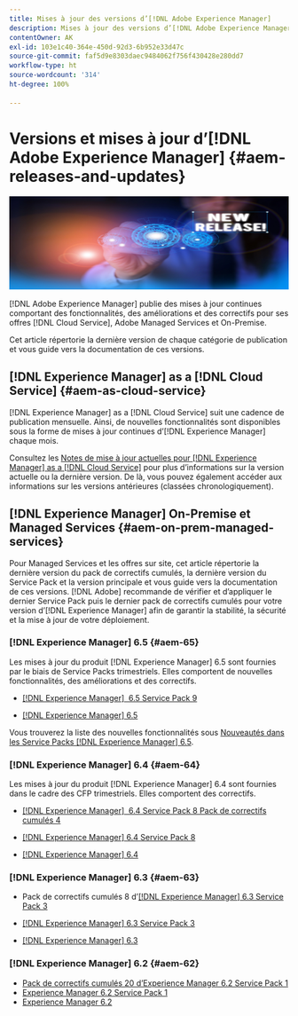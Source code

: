 ```yaml
---
title: Mises à jour des versions d’[!DNL Adobe Experience Manager]
description: Mises à jour des versions d’[!DNL Adobe Experience Manager]
contentOwner: AK
exl-id: 103e1c40-364e-450d-92d3-6b952e33d47c
source-git-commit: faf5d9e8303daec9484062f756f430428e280dd7
workflow-type: ht
source-wordcount: '314'
ht-degree: 100%

---
```


# Versions et mises à jour d’[!DNL Adobe Experience Manager] {#aem-releases-and-updates}

![[!DNL Experience Manager]Nouvelles versions](assets/new-aem-releases1.jpeg)

[!DNL Adobe Experience Manager] publie des mises à jour continues comportant des fonctionnalités, des améliorations et des correctifs pour ses offres [!DNL Cloud Service], Adobe Managed Services et On-Premise.

Cet article répertorie la dernière version de chaque catégorie de publication et vous guide vers la documentation de ces versions.

## [!DNL Experience Manager] as a [!DNL Cloud Service] {#aem-as-cloud-service}

[!DNL Experience Manager] as a [!DNL Cloud Service] suit une cadence de publication mensuelle. Ainsi, de nouvelles fonctionnalités sont disponibles sous la forme de mises à jour continues d’[!DNL Experience Manager] chaque mois.

Consultez les [Notes de mise à jour actuelles pour [!DNL Experience Manager] as a [!DNL Cloud Service]](https://experienceleague.adobe.com/docs/experience-manager-cloud-service/release-notes/release-notes/release-notes-current.html?lang=fr) pour plus d’informations sur la version actuelle ou la dernière version. De là, vous pouvez également accéder aux informations sur les versions antérieures (classées chronologiquement).

## [!DNL Experience Manager] On-Premise et Managed Services {#aem-on-prem-managed-services}

Pour Managed Services et les offres sur site, cet article répertorie la dernière version du pack de correctifs cumulés, la dernière version du Service Pack et la version principale et vous guide vers la documentation de ces versions. [!DNL Adobe] recommande de vérifier et d’appliquer le dernier Service Pack puis le dernier pack de correctifs cumulés pour votre version d’[!DNL Experience Manager] afin de garantir la stabilité, la sécurité et la mise à jour de votre déploiement.

### [!DNL Experience Manager] 6.5 {#aem-65}

Les mises à jour du produit [!DNL Experience Manager] 6.5 sont fournies par le biais de Service Packs trimestriels. Elles comportent de nouvelles fonctionnalités, des améliorations et des correctifs.

* [[!DNL Experience Manager]  6.5 Service Pack 9](https://experienceleague.adobe.com/docs/experience-manager-65/release-notes/service-pack/sp-release-notes.html?lang=fr)

* [[!DNL Experience Manager] 6.5](https://experienceleague.adobe.com/docs/experience-manager-65/release-notes/release-notes.html?lang=fr)

Vous trouverez la liste des nouvelles fonctionnalités sous [Nouveautés dans les Service Packs [!DNL Experience Manager] 6.5](https://experienceleague.adobe.com/docs/experience-manager-65/release-notes/service-pack/new-features-latest-service-pack.html?lang=fr).

### [!DNL Experience Manager] 6.4 {#aem-64}

Les mises à jour du produit [!DNL Experience Manager] 6.4 sont fournies dans le cadre des CFP trimestriels. Elles comportent des correctifs.

* [[!DNL Experience Manager]  6.4 Service Pack 8 Pack de correctifs cumulés 4](https://experienceleague.adobe.com/docs/experience-manager-64/release-notes/cfp-release-notes.html?lang=fr)

* [[!DNL Experience Manager] 6.4 Service Pack 8](https://experienceleague.adobe.com/docs/experience-manager-64/release-notes/sp-release-notes.html?lang=fr)

* [[!DNL Experience Manager] 6.4](https://experienceleague.adobe.com/docs/experience-manager-64/release-notes/release-notes.html?lang=fr)

### [!DNL Experience Manager] 6.3 {#aem-63}

* Pack de correctifs cumulés 8 d’[[!DNL Experience Manager] 6.3 Service Pack 3](https://experienceleague.adobe.com/docs/experience-manager-release-information/aem-release-updates/previous-updates/release-notes-aem-6-3-cumulative-fix-pack.html?lang=fr)

* [[!DNL Experience Manager] 6.3 Service Pack 3](https://helpx.adobe.com/fr/experience-manager/6-3/release-notes/sp3-release-notes.html)

* [[!DNL Experience Manager] 6.3](https://helpx.adobe.com/experience-manager/6-3/release-notes.html)

### [!DNL Experience Manager] 6.2 {#aem-62}

<!-- TBD: This content will soon be archived and new links can move to aem-previous-versions.md article. See status in UGP-1894.
-->

* [Pack de correctifs cumulés 20 d’Experience Manager 6.2 Service Pack 1](https://experienceleague.adobe.com/docs/experience-manager-release-information/aem-release-updates/previous-updates/release-notes-aem-6-2-cumulative-fix-pack.html?lang=fr#previous-updates)
* [Experience Manager 6.2 Service Pack 1](https://helpx.adobe.com/fr/experience-manager/6-2/release-notes/sp1.html)
* [Experience Manager 6.2](https://helpx.adobe.com/fr/experience-manager/6-2/release-notes.html)
